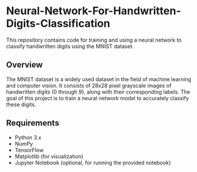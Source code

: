 # Neural-Network-For-Handwritten-Digits-Classification
This repository contains code for training and using a neural network to classify handwritten digits using the MNIST dataset.

## Overview
The MNIST dataset is a widely used dataset in the field of machine learning and computer vision. It consists of 28x28 pixel grayscale images of handwritten digits (0 through 9), along with their corresponding labels. The goal of this project is to train a neural network model to accurately classify these digits.

## Requirements
* Python 3.x
* NumPy
* TensorFlow
* Matplotlib (for visualization)
* Jupyter Notebook (optional, for running the provided notebook)
